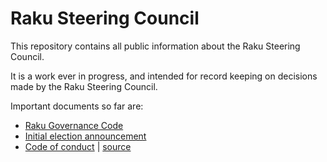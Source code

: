 # Raku Steering Council

This repository contains all public information about the Raku Steering Council.

It is a work ever in progress, and intended for record keeping on decisions
made by the Raku Steering Council.

Important documents so far are:

- [Raku Governance Code](https://github.com/Raku/RSC/blob/main/papers/Raku_Steering_Council_Code.md)
- [Initial election announcement](https://github.com/Raku/RSC/blob/main/announcements/20200720.md)
- [Code of conduct](papers/code_of_conduct) | [source](https://github.com/Raku/Raku-Steering-Council/blob/main/papers/code_of_conduct.md)

